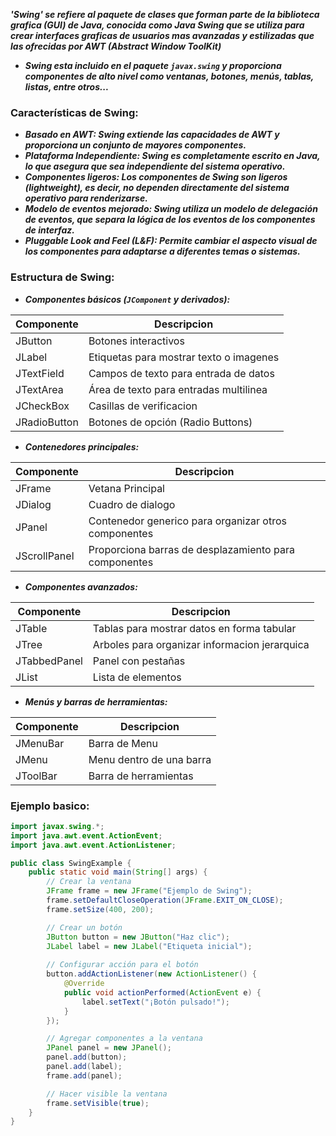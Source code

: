 ***'Swing' se refiere al paquete de clases que forman parte de la biblioteca grafica (GUI) de Java, conocida como Java Swing que se utiliza para crear interfaces graficas de usuarios mas avanzadas y estilizadas que las ofrecidas por AWT (Abstract Window ToolKit)***

- ***Swing esta incluido en el paquete `javax.swing` y proporciona componentes de alto nivel como ventanas, botones, menús, tablas, listas, entre otros...***

### Características de Swing:

- ***Basado en AWT: Swing extiende las capacidades de AWT y proporciona un conjunto de mayores componentes.***
- ***Plataforma Independiente: Swing es completamente escrito en Java, lo que asegura que sea independiente del sistema operativo.***
- ***Componentes ligeros: Los componentes de Swing son ligeros (lightweight), es decir, no dependen directamente del sistema operativo para renderizarse.***
- ***Modelo de eventos mejorado: Swing utiliza un modelo de delegación de eventos, que separa la lógica de los eventos de los componentes de interfaz.***
- ***Pluggable Look and Feel (L&F): Permite cambiar el aspecto visual de los componentes para adaptarse a diferentes temas o sistemas.***

### Estructura de Swing:

- ***Componentes básicos (``JComponent`` y derivados):***

| Componente   | Descripcion                             |
| ------------ | --------------------------------------- |
| JButton      | Botones interactivos                    |
| JLabel       | Etiquetas para mostrar texto o imagenes |
| JTextField   | Campos de texto para entrada de datos   |
| JTextArea    | Área de texto para entradas multilinea  |
| JCheckBox    | Casillas de verificacion                |
| JRadioButton | Botones de opción (Radio Buttons)       |
- ***Contenedores principales:***

| Componente   | Descripcion                                           |
| ------------ | ----------------------------------------------------- |
| JFrame       | Vetana Principal                                      |
| JDialog      | Cuadro de dialogo                                     |
| JPanel       | Contenedor generico para organizar otros componentes  |
| JScrollPanel | Proporciona barras de desplazamiento para componentes |
- ***Componentes avanzados:***

| Componente   | Descripcion                                   |
| ------------ | --------------------------------------------- |
| JTable       | Tablas para mostrar datos en forma tabular    |
| JTree        | Arboles para organizar informacion jerarquica |
| JTabbedPanel | Panel con pestañas                            |
| JList        | Lista de elementos                            |
- ***Menús y barras de herramientas:***

| Componente | Descripcion              |
| ---------- | ------------------------ |
| JMenuBar   | Barra de Menu            |
| JMenu      | Menu dentro de una barra |
| JToolBar   | Barra de herramientas    |
### Ejemplo basico:

```java
import javax.swing.*;
import java.awt.event.ActionEvent;
import java.awt.event.ActionListener;

public class SwingExample {
    public static void main(String[] args) {
        // Crear la ventana
        JFrame frame = new JFrame("Ejemplo de Swing");
        frame.setDefaultCloseOperation(JFrame.EXIT_ON_CLOSE);
        frame.setSize(400, 200);

        // Crear un botón
        JButton button = new JButton("Haz clic");
        JLabel label = new JLabel("Etiqueta inicial");
        
        // Configurar acción para el botón
        button.addActionListener(new ActionListener() {
            @Override
            public void actionPerformed(ActionEvent e) {
                label.setText("¡Botón pulsado!");
            }
        });

        // Agregar componentes a la ventana
        JPanel panel = new JPanel();
        panel.add(button);
        panel.add(label);
        frame.add(panel);

        // Hacer visible la ventana
        frame.setVisible(true);
    }
}
```